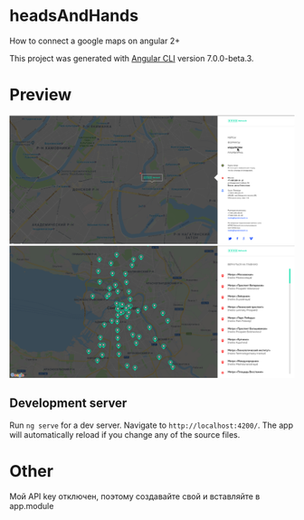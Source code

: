 # headsAndHands
How to connect a google maps on angular 2+

This project was generated with [Angular CLI](https://github.com/angular/angular-cli) version 7.0.0-beta.3.

# Preview
![](https://github.com/malcev-dmitry/headsAndHands/blob/master/src/assets/icons/previewList1.png)
![](https://github.com/malcev-dmitry/headsAndHands/blob/master/src/assets/icons/previewList2.png)

## Development server
 Run `ng serve` for a dev server. Navigate to `http://localhost:4200/`. The app will automatically reload if you change any of the source files.

# Other
Мой API key отключен, поэтому создавайте свой и вставляйте в app.module
